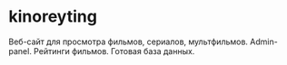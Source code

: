 # kinoreyting
Веб-сайт для просмотра фильмов, сериалов, мультфильмов. Admin-panel. Рейтинги фильмов. Готовая база данных.
